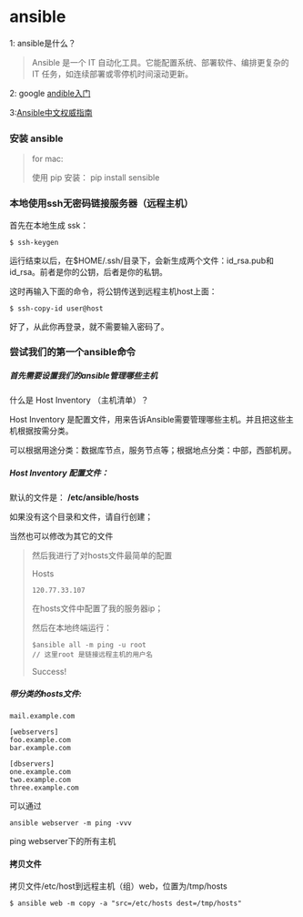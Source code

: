 # ansible

1: ansible是什么？

>Ansible 是一个 IT 自动化工具。它能配置系统、部署软件、编排更复杂的 IT 任务，如连续部署或零停机时间滚动更新。

2: google  [andible入门](https://www.gitbook.com/book/ansible-book/ansible-first-book/details)

3:[Ansible中文权威指南](http://ansible-tran.readthedocs.io/en/latest/docs/intro_installation.html)



### 安装 ansible

> for mac:
>
> 使用 pip 安装： pip install sensible

### 本地使用ssh无密码链接服务器（远程主机）

首先在本地生成 ssk：

```
$ ssh-keygen
```

运行结束以后，在$HOME/.ssh/目录下，会新生成两个文件：id_rsa.pub和id_rsa。前者是你的公钥，后者是你的私钥。

这时再输入下面的命令，将公钥传送到远程主机host上面：

```
$ ssh-copy-id user@host
```

好了，从此你再登录，就不需要输入密码了。

### 尝试我们的第一个ansible命令

##### 首先需要设置我们的ansible管理哪些主机

什么是 Host Inventory （主机清单）？

Host Inventory 是配置文件，用来告诉Ansible需要管理哪些主机。并且把这些主机根据按需分类。

可以根据用途分类：数据库节点，服务节点等；根据地点分类：中部，西部机房。

##### Host Inventory 配置文件：

默认的文件是： **/etc/ansible/hosts**

如果没有这个目录和文件，请自行创建；

当然也可以修改为其它的文件

> 然后我进行了对hosts文件最简单的配置
>
> Hosts
>
> ```
> 120.77.33.107
> ```
>
> 在hosts文件中配置了我的服务器ip；
>
> 然后在本地终端运行：
>
> ```
> $ansible all -m ping -u root
> // 这里root 是链接远程主机的用户名
> ```
>
> Success!

##### 带分类的hosts文件:

```
mail.example.com

[webservers]
foo.example.com
bar.example.com

[dbservers]
one.example.com
two.example.com
three.example.com
```

可以通过

```
ansible webserver -m ping -vvv
```

ping webserver下的所有主机



#### 拷贝文件

拷贝文件/etc/host到远程主机（组）web，位置为/tmp/hosts

`$ ansible web -m copy -a "src=/etc/hosts dest=/tmp/hosts"`
